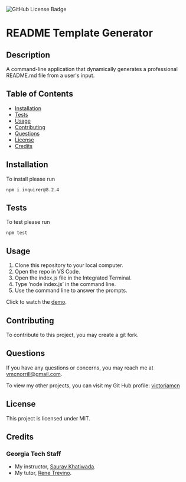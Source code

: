 ![GitHub License Badge](https://img.shields.io/badge/license-MIT-blue.svg)

# README Template Generator

## Description

A command-line application that dynamically generates a professional README.md file from a user's input.

## Table of Contents
- [Installation](#installation)
- [Tests](#tests)
- [Usage](#usage)
- [Contributing](#contributing)
- [Questions](#questions)
- [License](#license)
- [Credits](#credits)


## Installation

To install please run 
```
npm i inquirer@8.2.4
```

## Tests

To test please run
```
npm test
```

## Usage

1. Clone this repository to your local computer.
2. Open the repo in VS Code.
3. Open the index.js file in the Integrated Terminal.
4. Type ‘node index.js’ in the command line.
5. Use the command line to answer the prompts.

Click to watch the [demo](https://www.youtube.com/watch?v=1RUy55LR8VA&list=PLCy9cCBpeyhJIbJBLwXhpl_zjqS6TD5A-&index=1&t=8s).

## Contributing

To contribute to this project, you may create a git fork.

## Questions

If you have any questions or concerns, you may reach me at vmcnorrill@gmail.com.

To view my other projects, you can visit my Git Hub profile: [victoriamcn](https://github.com/victoriamcn)


## License

This project is licensed under MIT.

## Credits

### Georgia Tech Staff

- My instructor, [Saurav Khatiwada](https://github.com/khatiwadasaurav).
- My tutor, [Rene Trevino](https://github.com/neyneyalldayday).
